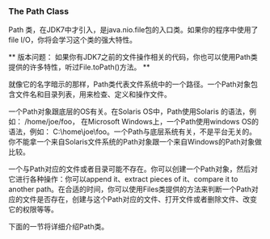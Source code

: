 ### The Path Class

Path 类，在JDK7中才引入，是java.nio.file包的入口类。如果你的程序中使用了file I/O，你将会学习这个类的强大特性。


** 版本问题： 如果你有JDK7之前的文件操作相关的代码，你也可以使用Path类提供的许多特性，听过File.toPath()方法。 **


就像它的名字暗示的那样，Path类代表文件系统中的一个路径。一个Path对象包含文件名和目录列表，用来检查、定义和操作文件。


一个Path对象跟底层的OS有关。在Solaris OS中，Path使用Solaris 的语法，例如： /home/joe/foo， 在Microsoft Windows上，一个Path使用windows OS的语法，例如： C:\home\joe\foo。一个Path与底层系统有关，不是平台无关的。你不能拿一个来自Solaris文件系统的Path对象跟一个来自Windows的Path对象做比较。


一个与Path对应的文件或者目录可能不存在。你可以创建一个Path对象，然后对它进行各种操作：你可以append it、extract pieces of it、compare it to another path。在合适的时间，你可以使用Files类提供的方法来判断一个Path对应的文件是否存在，创建与这个Path对应的文件、打开文件或者删除文件、改变它的权限等等。


下面的一节将详细介绍Path类。




























